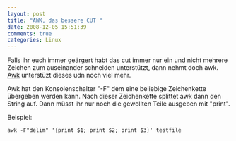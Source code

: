 ```yaml
---
layout: post
title: "AWK, das bessere CUT "
date: 2008-12-05 15:51:39
comments: true
categories: Linux
---
```


Falls ihr euch immer geärgert habt das [cut](http://de.wikipedia.org/wiki/Cut_(Unix)) immer nur ein und nicht mehrere Zeichen zum auseinander schneiden 
unterstützt, dann nehmt doch awk.
[Awk](http://de.wikipedia.org/wiki/Awk) unterstüzt dieses udn noch viel mehr.

Awk hat den Konsolenschalter "-F" dem eine beliebige Zeichenkette übergeben werden kann. Nach dieser Zeichenkette splittet awk dann den String auf.
Dann müsst ihr nur noch die gewollten Teile ausgeben mit "print".

Beispiel:

```awk -F"delim" '{print $1; print $2; print $3}' testfile```
